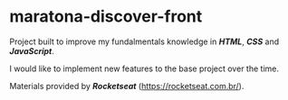 # maratona-discover-front

Project built to improve my fundalmentals knowledge in **_HTML_**, **_CSS_** and **_JavaScript_**.

I would like to implement new features to the base project over the time.

Materials provided by **_Rocketseat_** (https://rocketseat.com.br/).
